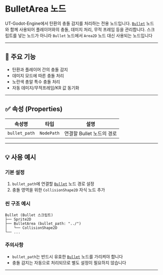 # BulletArea 노드

UT-Godot-Engine에서 탄환의 충돌 감지를 처리하는 전용 노드입니다.
[`Bullet`](Bullet.md) 노드와 함께 사용되어 플레이어와의 충돌, 데미지 처리, 무적 프레임 등을 관리합니다.
스크립트를 넣는 노드가 아니라 `Bullet` 노드에서 `Area2D` 노드 대신 사용되는 노드입니다

---

## 📌 주요 기능

* 탄환과 플레이어 간의 충돌 감지
* 데미지 모드에 따른 충돌 처리
* 노란색 총알 특수 충돌 처리
* 자동 데미지/무적프레임/KR 값 동기화

---

## ✅ 속성 (Properties)

| 속성명 | 타입 | 설명 |
| --- | --- | --- |
| `bullet_path` | `NodePath` | 연결할 Bullet 노드의 경로 |

---

## 💡 사용 예시

### 기본 설정

1. `bullet_path`에 연결할 [`Bullet`](Bullet.md) 노드 경로 설정
2. 충돌 영역을 위한 `CollisionShape2D` 자식 노드 추가

### 씬 구조 예시

```
Bullet (Bullet 스크립트)
├── Sprite2D
├── BulletArea (bullet_path: "../")
│   └── CollisionShape2D
└── ...
```

### 주의사항

- `bullet_path`는 반드시 유효한 [`Bullet`](Bullet.md) 노드를 가리켜야 합니다
- 충돌 감지는 자동으로 처리되므로 별도 설정이 필요하지 않습니다

---